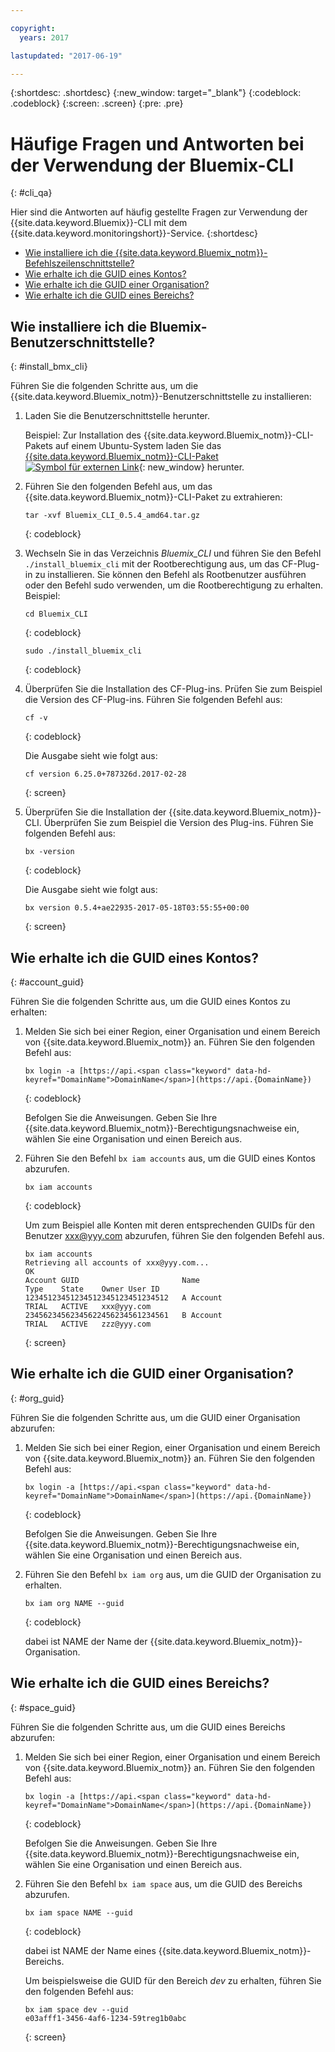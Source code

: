 ```yaml
---

copyright:
  years: 2017

lastupdated: "2017-06-19"

---
```



{:shortdesc: .shortdesc}
{:new_window: target="_blank"}
{:codeblock: .codeblock}
{:screen: .screen}
{:pre: .pre}


# Häufige Fragen und Antworten bei der Verwendung der Bluemix-CLI
{: #cli_qa}

Hier sind die Antworten auf häufig gestellte Fragen zur Verwendung der {{site.data.keyword.Bluemix}}-CLI mit dem {{site.data.keyword.monitoringshort}}-Service. 
{:shortdesc}

* [ Wie installiere ich die {{site.data.keyword.Bluemix_notm}}-Befehlszeilenschnittstelle?](#install_bmx_cli)
* [Wie erhalte ich die GUID eines Kontos?](#account_guid)
* [Wie erhalte ich die GUID einer Organisation?](#org_guid)
* [Wie erhalte ich die GUID eines Bereichs?](#space_guid)


## Wie installiere ich die Bluemix-Benutzerschnittstelle?
{: #install_bmx_cli}

Führen Sie die folgenden Schritte aus, um die {{site.data.keyword.Bluemix_notm}}-Benutzerschnittstelle zu installieren:

1. Laden Sie die Benutzerschnittstelle herunter.

    Beispiel: Zur Installation des {{site.data.keyword.Bluemix_notm}}-CLI-Pakets auf einem Ubuntu-System laden Sie das [{{site.data.keyword.Bluemix_notm}}-CLI-Paket ![Symbol für externen Link](../../../icons/launch-glyph.svg "Symbol für externen Link")](http://clis.ng.bluemix.net/ui/home.html "Symbol für externen Link"){: new_window} herunter. 

2. Führen Sie den folgenden Befehl aus, um das {{site.data.keyword.Bluemix_notm}}-CLI-Paket zu extrahieren:
    
    ```
    tar -xvf Bluemix_CLI_0.5.4_amd64.tar.gz
    ```
    {: codeblock}
    
3. Wechseln Sie in das Verzeichnis *Bluemix_CLI* und führen Sie den Befehl `./install_bluemix_cli` mit der Rootberechtigung aus, um das CF-Plug-in zu installieren. Sie können den Befehl als Rootbenutzer ausführen oder den Befehl sudo verwenden, um die Rootberechtigung zu erhalten. Beispiel:
    
    ```
    cd Bluemix_CLI
    ```
    {: codeblock}
    
    ```
    sudo ./install_bluemix_cli
    ```
    {: codeblock}
    
4. Überprüfen Sie die Installation des CF-Plug-ins. Prüfen Sie zum Beispiel die Version des CF-Plug-ins. Führen Sie folgenden Befehl aus:
    
    ```
    cf -v
    ```
    {: codeblock}
    
    Die Ausgabe sieht wie folgt aus:
    
    ```
    cf version 6.25.0+787326d.2017-02-28
    ```
    {: screen}
    
5. Überprüfen Sie die Installation der {{site.data.keyword.Bluemix_notm}}-CLI. Überprüfen Sie zum Beispiel die Version des Plug-ins. Führen Sie folgenden Befehl aus:
    
    ```
    bx -version
    ```
    {: codeblock}
    
    Die Ausgabe sieht wie folgt aus:
    
    ```
    bx version 0.5.4+ae22935-2017-05-18T03:55:55+00:00
    ```
    {: screen}
	
## Wie erhalte ich die GUID eines Kontos?
{: #account_guid}
	
Führen Sie die folgenden Schritte aus, um die GUID eines Kontos zu erhalten:
	
1. Melden Sie sich bei einer Region, einer Organisation und einem Bereich von {{site.data.keyword.Bluemix_notm}} an. Führen Sie den folgenden Befehl aus:

    ```
    bx login -a [https://api.<span class="keyword" data-hd-keyref="DomainName">DomainName</span>](https://api.{DomainName})
    ```
    {: codeblock}

    Befolgen Sie die Anweisungen. Geben Sie Ihre {{site.data.keyword.Bluemix_notm}}-Berechtigungsnachweise ein, wählen Sie eine Organisation und einen Bereich aus.
	
2. Führen Sie den Befehl `bx iam accounts` aus, um die GUID eines Kontos abzurufen.

    ```
	bx iam accounts
	```
	{: codeblock} 
	
	Um zum Beispiel alle Konten mit deren entsprechenden GUIDs für den Benutzer xxx@yyy.com abzurufen, führen Sie den folgenden Befehl aus.
	
	```
	bx iam accounts
	Retrieving all accounts of xxx@yyy.com...
    OK
    Account GUID                       Name                               Type    State    Owner User ID   
    12345123451234512345123451234512   A Account                          TRIAL   ACTIVE   xxx@yyy.com   
    23456234562345622456234561234561   B Account                          TRIAL   ACTIVE   zzz@yyy.com   
	```
	{: screen}

	
## Wie erhalte ich die GUID einer Organisation?
{: #org_guid}

Führen Sie die folgenden Schritte aus, um die GUID einer Organisation abzurufen:
	
1. Melden Sie sich bei einer Region, einer Organisation und einem Bereich von {{site.data.keyword.Bluemix_notm}} an. Führen Sie den folgenden Befehl aus:

    ```
    bx login -a [https://api.<span class="keyword" data-hd-keyref="DomainName">DomainName</span>](https://api.{DomainName})
    ```
    {: codeblock}

    Befolgen Sie die Anweisungen. Geben Sie Ihre {{site.data.keyword.Bluemix_notm}}-Berechtigungsnachweise ein, wählen Sie eine Organisation und einen Bereich aus.

2. Führen Sie den Befehl `bx iam org` aus, um die GUID der Organisation zu erhalten. 

    ```
    bx iam org NAME --guid
    ```
    {: codeblock}
	
    dabei ist NAME der Name der {{site.data.keyword.Bluemix_notm}}-Organisation.
		
## Wie erhalte ich die GUID eines Bereichs?
{: #space_guid}
	
Führen Sie die folgenden Schritte aus, um die GUID eines Bereichs abzurufen:
	
1. Melden Sie sich bei einer Region, einer Organisation und einem Bereich von {{site.data.keyword.Bluemix_notm}} an. Führen Sie den folgenden Befehl aus:

    ```
    bx login -a [https://api.<span class="keyword" data-hd-keyref="DomainName">DomainName</span>](https://api.{DomainName})
    ```
    {: codeblock}

    Befolgen Sie die Anweisungen. Geben Sie Ihre {{site.data.keyword.Bluemix_notm}}-Berechtigungsnachweise ein, wählen Sie eine Organisation und einen Bereich aus.
	
2. Führen Sie den Befehl `bx iam space` aus, um die GUID des Bereichs abzurufen. 

    ```
    bx iam space NAME --guid
    ```
    {: codeblock}
	
    dabei ist NAME der Name eines {{site.data.keyword.Bluemix_notm}}-Bereichs. 
	
    Um beispielsweise die GUID für den Bereich *dev* zu erhalten, führen Sie den folgenden Befehl aus:
	
    ```
    bx iam space dev --guid
    e03afff1-3456-4af6-1234-59treg1b0abc
    ```
    {: screen}




		
		
